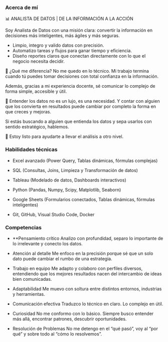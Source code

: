 ### Acerca de mí
📊 ANALISTA DE DATOS | DE LA INFORMACIÓN A LA ACCIÓN

Soy Analista de Datos con una misión clara:
convertir la información en decisiones más inteligentes, más ágiles y más seguras.

- Limpio, integro y valido datos con precisión.
- Automatizo tareas y flujos para ganar tiempo y eficiencia.
- Diseño reportes claros que conectan directamente con lo que el negocio necesita decidir.

🎯 ¿Qué me diferencia?
No me quedo en lo técnico. Mi trabajo termina cuando tú puedes tomar decisiones con total confianza en la información.

Además, gracias a mi experiencia docente, sé comunicar lo complejo de forma simple, accesible y útil.

🧠 Entender los datos no es un lujo, es una necesidad.
Y contar con alguien que los convierta en resultados puede cambiar por completo la forma en que creces y mejoras.

Si estás buscando a alguien que entienda los datos y sepa usarlos con sentido estratégico, hablemos.

📩 Estoy listo para ayudarte a llevar el análisis a otro nivel.

### Habilidades técnicas

- Excel avanzado (Power Query, Tablas dinámicas, fórmulas complejas)

- SQL (Consultas, Joins, Limpieza y Transformación de datos)

- Tableau (Modelado de datos, Dashboards interactivos)

- Python (Pandas, Numpy, Scipy, Matplotlib, Seaborn)

- Google Sheets (Formularios conectados, Tablas dinámicas, fórmulas inteligentes)

- Git, GitHub, Visual Studio Code, Docker

### Competencias

- **Pensamiento crítico
  Analizo con profundidad, separo lo importante de lo irrelevante y conecto los datos.

- Atención al detalle
  Me enfoco en la precisión porque sé que un solo dato puede cambiar el rumbo de una estrategia. 

- Trabajo en equipo
  Me adapto y colaboro con perfiles diversos, entendiendo que los mejores resultados nacen del intercambio de ideas bien comunicadas.
  
- Adaptabilidad
  Me muevo con soltura entre distintos entornos, industrias y herramientas.

- Comunicación efectiva
  Traduzco lo técnico en claro. Lo complejo en útil.
  
- Curiosidad
  No me conformo con lo básico. Siempre busco entender más allá, encontrar patrones, descubrir oportunidades.

- Resolución de Problemas
  No me detengo en el “qué pasó”, voy al “por qué” y sobre todo al “cómo lo resolvemos”.

